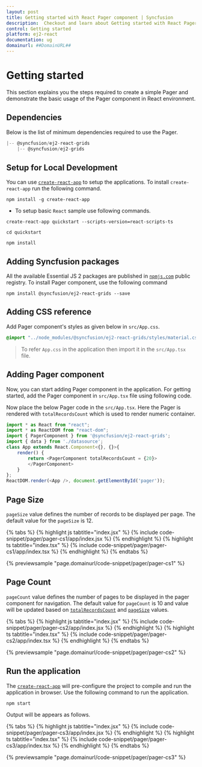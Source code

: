 ```yaml
---
layout: post
title: Getting started with React Pager component | Syncfusion
description:  Checkout and learn about Getting started with React Pager component of Syncfusion Essential JS 2 and more details.
control: Getting started 
platform: ej2-react
documentation: ug
domainurl: ##DomainURL##
---
```


# Getting started

This section explains you the steps required to create a simple Pager and demonstrate the basic usage of the Pager component in React environment.

## Dependencies

Below is the list of minimum dependencies required to use the Pager.

```javascript
|-- @syncfusion/ej2-react-grids
    |-- @syncfusion/ej2-grids
```

## Setup for Local Development

You can use [`create-react-app`](https://github.com/facebookincubator/create-react-app) to setup the applications.
To install `create-react-app` run the following command.

```
npm install -g create-react-app
```

* To setup basic `React` sample use following commands.

```
create-react-app quickstart --scripts-version=react-scripts-ts

cd quickstart

npm install

```

## Adding Syncfusion packages

All the available Essential JS 2 packages are published in [`npmjs.com`](https://www.npmjs.com/~syncfusionorg) public registry.
To install Pager component, use the following command

```
npm install @syncfusion/ej2-react-grids --save
```

## Adding CSS reference

 Add Pager component's styles as given below in `src/App.css`.

```css
@import "../node_modules/@syncfusion/ej2-react-grids/styles/material.css";
```

> To refer `App.css` in the application then import it in the `src/App.tsx` file.

## Adding Pager component

Now, you can start adding Pager component in the application. For getting started, add the Pager component in `src/App.tsx` file using following code.

Now place the below Pager code in the `src/App.tsx`.
Here the Pager is rendered with `totalRecordsCount` which is used to render numeric container.

```ts
import * as React from "react";
import * as ReactDOM from "react-dom";
import { PagerComponent } from '@syncfusion/ej2-react-grids';
import { data } from './datasource';
class App extends React.Component<{}, {}>{
    render() {
        return <PagerComponent totalRecordsCount = {20}>
        </PagerComponent>
    }
};
ReactDOM.render(<App />, document.getElementById('pager'));
```

## Page Size

`pageSize` value defines the number of records to be displayed per page. The default value for the `pageSize` is 12.

{% tabs %}
{% highlight js tabtitle="index.jsx" %}
{% include code-snippet/pager/pager-cs1/app/index.jsx %}
{% endhighlight %}
{% highlight ts tabtitle="index.tsx" %}
{% include code-snippet/pager/pager-cs1/app/index.tsx %}
{% endhighlight %}
{% endtabs %}

 {% previewsample "page.domainurl/code-snippet/pager/pager-cs1" %}

## Page Count

`pageCount` value defines the number of pages to be displayed in the pager component for navigation.
The default value for `pageCount` is 10 and value will be updated based on [`totalRecordsCount`](https://ej2.syncfusion.com/angular/documentation/api/pager/pagerModel/#totalrecordscount) and [`pageSize`](https://ej2.syncfusion.com/angular/documentation/api/pager/pagerModel/#pagesize) values.

{% tabs %}
{% highlight js tabtitle="index.jsx" %}
{% include code-snippet/pager/pager-cs2/app/index.jsx %}
{% endhighlight %}
{% highlight ts tabtitle="index.tsx" %}
{% include code-snippet/pager/pager-cs2/app/index.tsx %}
{% endhighlight %}
{% endtabs %}

 {% previewsample "page.domainurl/code-snippet/pager/pager-cs2" %}

## Run the application

The [`create-react-app`](https://github.com/facebookincubator/create-react-app) will pre-configure the project to compile and run the application in browser. Use the following command to run the application.

```
npm start
```

Output will be appears as follows.

{% tabs %}
{% highlight js tabtitle="index.jsx" %}
{% include code-snippet/pager/pager-cs3/app/index.jsx %}
{% endhighlight %}
{% highlight ts tabtitle="index.tsx" %}
{% include code-snippet/pager/pager-cs3/app/index.tsx %}
{% endhighlight %}
{% endtabs %}

 {% previewsample "page.domainurl/code-snippet/pager/pager-cs3" %}
